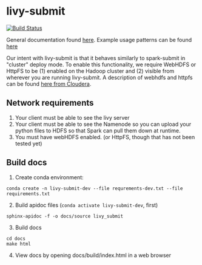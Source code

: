 # livy-submit
[![Build Status](https://travis-ci.com/Anaconda-Platform/livy-submit.svg?branch=master)](https://travis-ci.com/Anaconda-Platform/livy-submit)

General documentation found [here](https://anaconda-platform.github.io/livy-submit/). Example usage patterns can be found [here](https://anaconda-platform.github.io/livy-submit/#livy-submit-usage-patterns)


Our intent with livy-submit is that it behaves similarly to spark-submit in "cluster" deploy mode. 
To enable this functionality, we require WebHDFS or HttpFS to be (1) enabled on the Hadoop cluster and (2) visible from wherever you are running livy-submit. 
A description of webhdfs and httpfs can be found [here from Cloudera](https://community.cloudera.com/t5/Community-Articles/Comparison-of-HttpFs-and-WebHDFS/ta-p/245562).

## Network requirements

1. Your client must be able to see the livy server
2. Your client must be able to see the Namenode so you can upload your python files to HDFS so that
   Spark can pull them down at runtime.
3. You must have webHDFS enabled. (or HttpFS, though that has not been tested yet)


## Build docs

1. Create conda environment:

```
conda create -n livy-submit-dev --file requrements-dev.txt --file requirements.txt
```

2. Build apidoc files (`conda activate livy-submit-dev`, first)

```
sphinx-apidoc -f -o docs/source livy_submit
```

3. Build docs

```
cd docs
make html
```

4. View docs by opening docs/build/index.html in a web browser